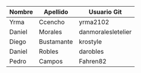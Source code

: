 | Nombre | Apellido | Usuario Git |
|--------|----------|-------------|
|   Yrma  |  Ccencho|  yrma2102   | 
| Daniel | Morales | danmoralesletelier |
|    Diego    |  Bustamante       |  krostyle          | 
| Daniel |  Robles  |  darobles   |
| Pedro  | Campos | Fahren82 | 

